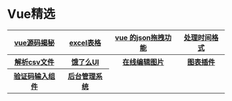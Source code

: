 Vue精选
===

<table>
    <tr>
        <th><a href="https://github.com/ustbhuangyi/vue-analysis">vue源码揭秘</a></th>
        <th><a href="https://www.jianshu.com/p/44348319ccde">excel表格</a></th>
        <th><a href="https://github.com/Shopify/draggable">vue 的json拖拽功能</a></th>
        <th><a href="https://github.com/moment/moment">处理时间格式</a></th>
    </tr>
    <tr>
        <th><a href="https://github.com/mholt/PapaParse">解析csv文件</a></th>
        <th><a href="http://element.eleme.io/#/zh-CN">饿了么UI</a></th>
        <th><a href="https://zhanziyang.github.io/vue-croppa/#/">在线编辑图片</a></th>
        <th><a href="https://v-charts.js.org/#/">图表插件</a></th>
    </tr>
    <tr>
        <th><a href="https://mp.weixin.qq.com/s?__biz=MzA5NzkwNDk3MQ==&mid=2650585950&idx=1&sn=b2566c755fb28f8b3b174635d32d3f9a&chksm=8891ab7abfe6226c9b20c3e80b132252162eb59403f46c3ee793dffc40b4d01c781a80144532&mpshare=1&scene=1&srcid=1218HUiGGbKIPTHQ99Lx6Vld&rd2werd=1#wechat_redirect">验证码输入组件</a></th>
        <th><a href="https://github.com/PanJiaChen/vue-element-admin">后台管理系统</a></th>
    </tr>
</table>